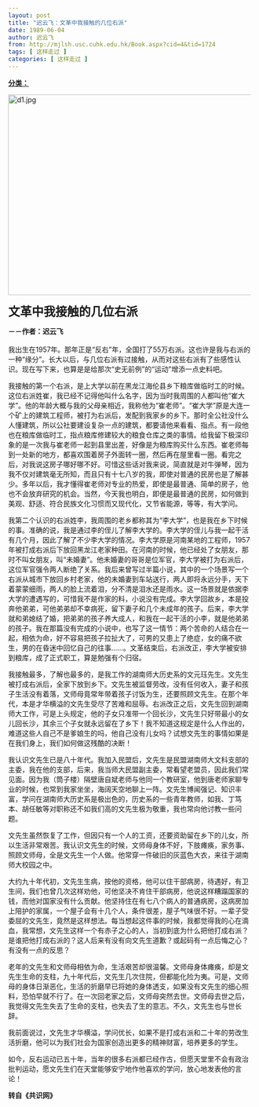 ```yaml
---
layout: post
title: "迟云飞：文革中我接触的几位右派"
date: 1989-06-04
author: 迟云飞
from: http://mjlsh.usc.cuhk.edu.hk/Book.aspx?cid=4&tid=1724
tags: [ 这样走过 ]
categories: [ 这样走过 ]
---
```


<div style="margin: 15px 10px 10px 0px;">
 <div>
  <span id="ctl00_ContentPlaceHolder1_chapter1_SubjectLabel" style="font-weight:bold;text-decoration:underline;">
   分类：
  </span>
 </div>
 <p>
  <img align="top" alt="d1.jpg" border="0" height="409" src="http://mjlsh.usc.cuhk.edu.hk/medias/contents/1724/d1.jpg" width="590"/>
 </p>
 <p>
  <strong>
   <font size="5">
    文革中我接触的几位右派
   </font>
  </strong>
 </p>
 <p>
  <strong>
   －－作者：迟云飞
   <br/>
  </strong>
  <br/>
  我出生在1957年。那年正是“反右”年，全国打了55万右派。这也许是我与右派的一种“缘分”。长大以后，与几位右派有过接触，从而对这些右派有了些感性认识。现在写下来，也算是是给那次“史无前例”的“运动”增添一点史料吧。
 </p>
 <p>
  我接触的第一个右派，是上大学以前在黑龙江海伦县乡下粮库做临时工的时候。这位右派姓崔，我已经不记得他叫什么名字，因为当时我周围的人都叫他“崔大学”。他的年龄大概与我的父母亲相近，我称他为“崔老师”。“崔大学”原是大连一个矿上的建筑工程师，被打为右派后，发配到我家乡的乡下。那时全公社没什么人懂建筑，所以公社要建设复杂一点的建筑，都要请他来看看、指点。有一段他也在粮库做临时工，指点粮库修建较大的粮食仓库之类的事情。给我留下极深印象的是一次我与崔老师一起到县里出差，好像是为粮库购买什么东西。崔老师每到一处新的地方，都喜欢围着房子外面转一圈，然后再在屋里看一圈。看完之后，对我说这房子哪好哪不好。可惜这些话对我来说，简直就是对牛弹琴，因为我不仅对建筑毫无所知，而且只有十七八岁的我，即使对普通的民房也是了解甚少。多年以后，我才懂得崔老师对专业的热爱，即使是最普通、简单的房子，他也不会放弃研究的机会。当然，今天我也明白，即便是最普通的民房，如何做到美观、舒适、符合民族文化习惯而又现代化，又节省能源，等等，有大学问。
 </p>
 <p>
  我第二个认识的右派姓李，我周围的老乡都称其为“李大学”，也是我在乡下时候的事。准确的说，我是通过李的侄儿了解李大学的。李大学的侄儿与我一起干活有几个月，因此了解了不少李大学的情况。李大学原是河南某地的工程师，1957年被打成右派后下放回黑龙江老家种田。在河南的时候，他已经处了女朋友，那时不叫女朋友，叫“未婚妻”。他未婚妻的哥哥是位军官，李大学被打为右派后，这位军官强令两人断绝了关系。我后来曾写过半篇小说，其中的一个场景写一个右派从城市下放回乡村老家，他的未婚妻到车站送行，两人即将永远分手，天下着蒙蒙细雨，两人的脸上流着泪，分不清是泪水还是雨水。这一场景就是依据李大学的遭遇写的，可惜我不是作家的料，小说没有完成。李大学回故乡，本是投奔他弟弟，可他弟弟却不幸病死，留下妻子和几个未成年的孩子。后来，李大学就和弟媳结了婚，把弟弟的孩子养大成人，和我在一起干活的小李，就是他弟弟的孩子。我在那篇没有完成的小说中，也写了这一情节：两个苦命的人结合在一起，相依为命，好不容易把孩子拉扯大了，可男的又患上了绝症，女的痛不欲生，男的在昏迷中回忆自己的往事……。文革结束后，右派改正，李大学被安排到粮库，成了正式职工，算是勉强有个归宿。
 </p>
 <p>
  我接触最多，了解也最多的，是我工作的湖南师大历史系的文元珏先生。文先生被打成右派后，全家下放到乡下。文先生被监督劳改，没有任何收入，妻子和孩子生活没有着落，文师母竟常年带着孩子讨饭为生，还要照顾文先生。在那个年代，本是才华横溢的文先生受尽了苦难和屈辱。右派改正之后，文先生回到湖南师大工作，可是上头规定，他的子女只准带一个回长沙，文先生只好带最小的女儿回长沙，其余三个子女就永远留在了乡下！我不知道这规定是什么人作出的，难道这些人自己不是爹娘生的吗，他自己没有儿女吗？试想文先生的事情如果是在我们身上，我们如何做这残酷的决断！
 </p>
 <p>
  我认识文先生已是八十年代。我加入民盟后，文先生是民盟湖南师大文科支部的主委，我在他的支部，后来，我当师大民盟副主委，常看望老盟员，因此我们常见面。因为我（筒子楼）隔壁唐自斌老师与他同一个教研室，他到唐老师家聊专业的时候，也常到我家坐坐，海阔天空地聊上一阵。文先生博闻强记、知识丰富，学问在湖南师大历史系是极出色的，历史系的一些青年教师，如我、丁笃本、胡任敏等对职称还不如我们高的文先生极为敬重，我也常向他讨教一些问题。
 </p>
 <p>
  文先生虽然恢复了工作，但因只有一个人的工资，还要资助留在乡下的儿女，所以生活非常艰苦。我认识文先生的时候，文师母身体不好，下肢瘫痪，家务事、照顾文师母，全是文先生一个人做。他常穿一件破旧的灰蓝色大衣，来往于湖南师大校园之中。
 </p>
 <p>
  大约九十年代初，文先生生病，按他的资格，他可以住干部病房，待遇好，有卫生间，我们也曾几次这样劝他，可他坚决不肯住干部病房，他说这样糟蹋国家的钱，而他对国家没有什么贡献。他坚持住在有七八个病人的普通病房，这病房加上陪护的家属，一个屋子会有十几个人，条件很差，屋子气味很不好。一辈子受委屈的文先生，竟然是这样想法。每当想起这件事的时候，我都觉得我的心在滴血，我常想，文先生这样一个有赤子之心的人，当初到底为什么把他打成右派？是谁把他打成右派的？这人后来有没有向文先生道歉？或起码有一点后悔之心？有没有一点的反思？
 </p>
 <p>
  老年的文先生和文师母相依为命，生活艰苦却很温馨。文师母身体瘫痪，却是文先生生命的支柱，九十年代后，文先生几次住院，但都能化险为夷。可是，文师母的身体日渐恶化，生活的折磨早已将她的身体透支，如果没有文先生的细心照料，恐怕早就不行了。在一次回老家之后，文师母突然去世。文师母去世之后，我觉得文先生失去了生命的支柱，也失去了生的意志。不久，文先生也与世长辞。
 </p>
 <p>
  我前面说过，文先生才华横溢，学问优长，如果不是打成右派和二十年的劳改生活折磨，他可以为我们社会为国家创造出更多的精神财富，培养更多的学生。
 </p>
 <p>
  如今，反右运动已五十年，当年的很多右派都已经作古，但愿天堂里不会有政治批判运动，愿文先生们在天堂能够安宁地作他喜欢的学问，放心地发表他的言论！
  <br/>
 </p>
 <p>
  <strong>
   转自《共识网》
  </strong>
 </p>
</div>

